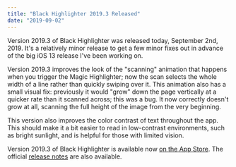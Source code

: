 ```yaml
---
title: "Black Highlighter 2019.3 Released"
date: "2019-09-02"
---
```


Version 2019.3 of Black Highlighter was released today, September 2nd, 2019. It's a relatively minor release to get a few minor fixes out in advance of the big iOS 13 release I've been working on.

<!--more-->

Version 2019.3 improves the look of the "scanning" animation that happens when you trigger the Magic Highlighter; now the scan selects the whole width of a line rather than quickly swiping over it. This animation also has a small visual fix: previously it would "grow" down the page vertically at a quicker rate than it scanned across; this was a bug. It now correctly doesn't grow at all, scanning the full height of the image from the very beginning.

This version also improves the color contrast of text throughout the app. This should make it a bit easier to read in low-contrast environments, such as bright sunlight, and is helpful for those with limited vision.

Version 2019.3 of Black Highlighter is available now [on the App Store](https://itunes.apple.com/us/app/black-highlighter/id1215283742?ls=1&mt=8&at=11lrHm). The official [release notes](/releases/2019.3) are also available.